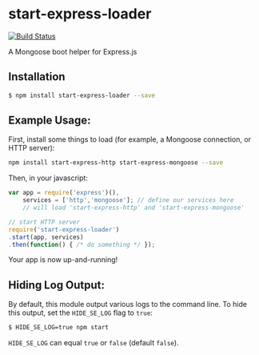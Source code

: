 # start-express-loader
[![Build Status](https://travis-ci.org/jpstevens/start-express-loader.svg?branch=master)](https://travis-ci.org/jpstevens/start-express-loader)

A Mongoose boot helper for Express.js

## Installation

```bash
$ npm install start-express-loader --save
```

## Example Usage:

First, install some things to load (for example, a Mongoose connection, or HTTP server):

```bash
npm install start-express-http start-express-mongoose --save
```

Then, in your javascript:

```javascript
var app = require('express')(),
    services = ['http','mongoose']; // define our services here
    // will load 'start-express-http' and 'start-express-mongoose'

// start HTTP server
require('start-express-loader')
.start(app, services)
.then(function() { /* do something */ });
```

Your app is now up-and-running!

## Hiding Log Output:

By default, this module output various logs to the command line. To hide this output, set the `HIDE_SE_LOG` flag to `true`:

```bash
$ HIDE_SE_LOG=true npm start
```

`HIDE_SE_LOG` can equal `true` or `false` (default `false`).
